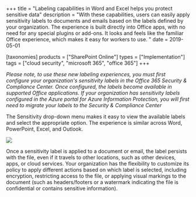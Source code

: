 +++
title = "Labeling capabilities in Word and Excel helps you protect sensitive data"
description = "With these capabilities, users can easily apply sensitivity labels to documents and emails based on the labels defined by your organization. The experience is built directly into Office apps, with no need for any special plugins or add-ons. It looks and feels like the familiar Office experience, which makes it easy for workers to use.  "
date = 2019-05-01

[taxonomies]
products = ["SharePoint Online"]
types = ["Implementation"]
tags = ["cloud security", "microsoft 365", "office 365"]
+++

*Please note, to use these new labeling experiences, you must first
configure your organization's sensitivity labels in the Office 365
Security & Compliance Center. Once configured, the labels become
available in supported Office applications. If your organization has
sensitivity labels configured in the Azure portal for Azure Information
Protection, you will first need to migrate your labels to the Security &
Compliance Center*

The Sensitivity drop-down menu makes it easy to view the available
labels and select the appropriate option. The experience is similar
across Word, PowerPoint, Excel, and Outlook.

![](https://o365hq.com/images/327.png)

Once a sensitivity label is applied to a document or email, the label
persists with the file, even if it travels to other locations, such as
other devices, apps, or cloud services. Your organization has the
flexibility to customize its policy to apply different actions based on
which label is selected, including encryption, restricting access to the
file, or applying visual markings to the document (such as
headers/footers or a watermark indicating the file is confidential or
contains sensitive information).

